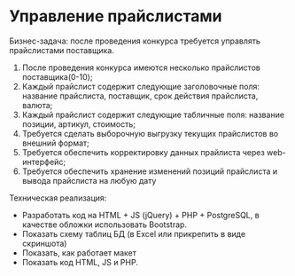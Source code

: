 # Управление прайслистами

Бизнес-задача: после проведения конкурса требуется управлять прайслистами поставщика.
1. После проведения конкурса имеются несколько прайслистов поставщика(0-10);
2. Каждый прайслист содержит следующие заголовочные поля: название прайслиста, поставщик, срок действия прайслиста, валюта;
3. Каждый прайслист содержит следующие табличные поля: название позиции, артикул, стоимость;
4. Требуется сделать выборочную выгрузку текущих прайслистов во внешний формат;
5. Требуется обеспечить корректировку данных прайлиста через web-интерфейс;
6. Требуется обеспечить хранение изменений позиций прайслиста и вывода прайслиста на любую дату

Техническая реализация:
* Разработать код на HTML + JS (jQuery) + PHP + PostgreSQL, в качестве обложки использовать Bootstrap. 
* Показать схему таблиц БД (в Excel или прикрепить в виде скриншота)
* Показать, как работает макет
* Показать код HTML, JS и PHP.
